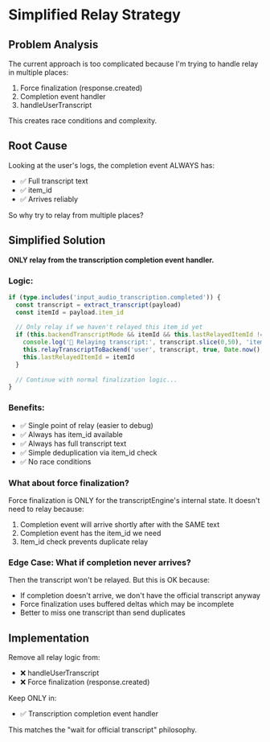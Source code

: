 # Simplified Relay Strategy

## Problem Analysis

The current approach is too complicated because I'm trying to handle relay in multiple places:

1. Force finalization (response.created)
2. Completion event handler
3. handleUserTranscript

This creates race conditions and complexity.

## Root Cause

Looking at the user's logs, the completion event ALWAYS has:

- ✅ Full transcript text
- ✅ item_id
- ✅ Arrives reliably

So why try to relay from multiple places?

## Simplified Solution

**ONLY relay from the transcription completion event handler.**

### Logic:

```typescript
if (type.includes('input_audio_transcription.completed')) {
  const transcript = extract_transcript(payload)
  const itemId = payload.item_id
  
  // Only relay if we haven't relayed this item_id yet
  if (this.backendTranscriptMode && itemId && this.lastRelayedItemId !== itemId && transcript.length > 0) {
    console.log('📡 Relaying transcript:', transcript.slice(0,50), 'item_id:', itemId)
    this.relayTranscriptToBackend('user', transcript, true, Date.now(), itemId)
    this.lastRelayedItemId = itemId
  }
  
  // Continue with normal finalization logic...
}
```

### Benefits:

- ✅ Single point of relay (easier to debug)
- ✅ Always has item_id available
- ✅ Always has full transcript text
- ✅ Simple deduplication via item_id check
- ✅ No race conditions

### What about force finalization?

Force finalization is ONLY for the transcriptEngine's internal state. It doesn't need to relay because:

1. Completion event will arrive shortly after with the SAME text
2. Completion event has the item_id we need
3. Item_id check prevents duplicate relay

### Edge Case: What if completion never arrives?

Then the transcript won't be relayed. But this is OK because:

- If completion doesn't arrive, we don't have the official transcript anyway
- Force finalization uses buffered deltas which may be incomplete
- Better to miss one transcript than send duplicates

## Implementation

Remove all relay logic from:

- ❌ handleUserTranscript
- ❌ Force finalization (response.created)

Keep ONLY in:

- ✅ Transcription completion event handler

This matches the "wait for official transcript" philosophy.
